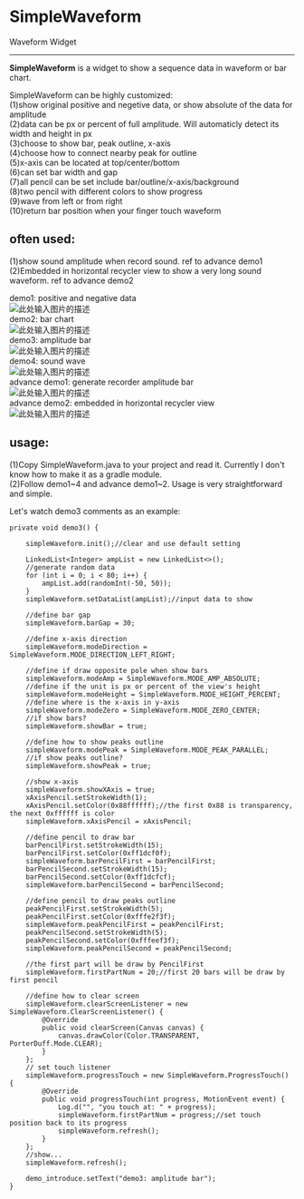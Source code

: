 ﻿# SimpleWaveform

Waveform Widget

---

**SimpleWaveform** is a widget to show a sequence data in waveform or bar chart.

SimpleWaveform can be highly customized:<br>
(1)show original positive and negetive data, or show absolute of the data for amplitude<br>
(2)data can be px or percent of full amplitude. Will automaticly detect its width and height in px<br>
(3)choose to show bar, peak outline, x-axis<br>
(4)choose how to connect nearby peak for outline<br>
(5)x-axis can be located at top/center/bottom<br>
(6)can set bar width and gap<br>
(7)all pencil can be set include bar/outline/x-axis/background<br>
(8)two pencil with different colors to show progress<br>
(9)wave from left or from right<br>
(10)return bar position when your finger touch waveform<br>


## often used:
(1)show sound amplitude when record sound. ref to advance demo1<br>
(2)Embedded in horizontal recycler view to show a very long sound waveform. ref to advance demo2<br>

demo1: positive and negative data<br>
![此处输入图片的描述][1]<br>
demo2: bar chart<br>
![此处输入图片的描述][2]<br>
demo3: amplitude bar<br>
![此处输入图片的描述][3]<br>
demo4: sound wave<br>
![此处输入图片的描述][4]<br>
advance demo1: generate recorder amplitude bar<br>
![此处输入图片的描述][5]<br>
advance demo2: embedded in horizontal recycler view<br>
![此处输入图片的描述][6]<br>

## usage:
(1)Copy SimpleWaveform.java to your project and read it. Currently I don't know how to make it as a gradle module.<br>
(2)Follow demo1~4 and advance demo1~2. Usage is very straightforward and simple.<br>

Let's watch demo3 comments as an example:<br>

    private void demo3() {

        simpleWaveform.init();//clear and use default setting

        LinkedList<Integer> ampList = new LinkedList<>();
        //generate random data
        for (int i = 0; i < 80; i++) {
            ampList.add(randomInt(-50, 50));
        }
        simpleWaveform.setDataList(ampList);//input data to show

        //define bar gap
        simpleWaveform.barGap = 30;

        //define x-axis direction
        simpleWaveform.modeDirection = SimpleWaveform.MODE_DIRECTION_LEFT_RIGHT;

        //define if draw opposite pole when show bars
        simpleWaveform.modeAmp = SimpleWaveform.MODE_AMP_ABSOLUTE;
        //define if the unit is px or percent of the view's height
        simpleWaveform.modeHeight = SimpleWaveform.MODE_HEIGHT_PERCENT;
        //define where is the x-axis in y-axis
        simpleWaveform.modeZero = SimpleWaveform.MODE_ZERO_CENTER;
        //if show bars?
        simpleWaveform.showBar = true;

        //define how to show peaks outline
        simpleWaveform.modePeak = SimpleWaveform.MODE_PEAK_PARALLEL;
        //if show peaks outline?
        simpleWaveform.showPeak = true;

        //show x-axis
        simpleWaveform.showXAxis = true;
        xAxisPencil.setStrokeWidth(1);
        xAxisPencil.setColor(0x88ffffff);//the first 0x88 is transparency, the next 0xffffff is color
        simpleWaveform.xAxisPencil = xAxisPencil;

        //define pencil to draw bar
        barPencilFirst.setStrokeWidth(15);
        barPencilFirst.setColor(0xff1dcf0f);
        simpleWaveform.barPencilFirst = barPencilFirst;
        barPencilSecond.setStrokeWidth(15);
        barPencilSecond.setColor(0xff1dcfcf);
        simpleWaveform.barPencilSecond = barPencilSecond;

        //define pencil to draw peaks outline
        peakPencilFirst.setStrokeWidth(5);
        peakPencilFirst.setColor(0xfffe2f3f);
        simpleWaveform.peakPencilFirst = peakPencilFirst;
        peakPencilSecond.setStrokeWidth(5);
        peakPencilSecond.setColor(0xfffeef3f);
        simpleWaveform.peakPencilSecond = peakPencilSecond;

        //the first part will be draw by PencilFirst
        simpleWaveform.firstPartNum = 20;//first 20 bars will be draw by first pencil

        //define how to clear screen
        simpleWaveform.clearScreenListener = new SimpleWaveform.ClearScreenListener() {
            @Override
            public void clearScreen(Canvas canvas) {
                canvas.drawColor(Color.TRANSPARENT, PorterDuff.Mode.CLEAR);
            }
        };
        // set touch listener
        simpleWaveform.progressTouch = new SimpleWaveform.ProgressTouch() {
            @Override
            public void progressTouch(int progress, MotionEvent event) {
                Log.d("", "you touch at: " + progress);
                simpleWaveform.firstPartNum = progress;//set touch position back to its progress
                simpleWaveform.refresh();
            }
        };
        //show...
        simpleWaveform.refresh();

        demo_introduce.setText("demo3: amplitude bar");
    }




  [1]: https://raw.githubusercontent.com/maxyou/SimpleWaveform/master/demo1.PNG
  [2]: https://raw.githubusercontent.com/maxyou/SimpleWaveform/master/demo2.PNG
  [3]: https://raw.githubusercontent.com/maxyou/SimpleWaveform/master/demo3.PNG
  [4]: https://raw.githubusercontent.com/maxyou/SimpleWaveform/master/demo4.PNG
  [5]: https://raw.githubusercontent.com/maxyou/SimpleWaveform/master/advancedemo1.gif
  [6]: https://raw.githubusercontent.com/maxyou/SimpleWaveform/master/advancedemo2.gif
